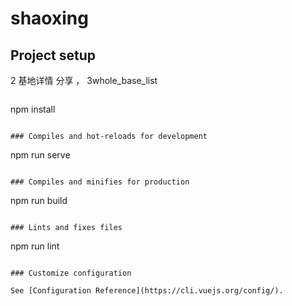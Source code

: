 # shaoxing

## Project setup

2 基地详情 分享 ，
3whole_base_list

```http://sxmvip.nzsoso.com 新院商城测试版

```

npm install

```

### Compiles and hot-reloads for development

```

npm run serve

```

### Compiles and minifies for production

```

npm run build

```

### Lints and fixes files

```

npm run lint

```

### Customize configuration

See [Configuration Reference](https://cli.vuejs.org/config/).
```
